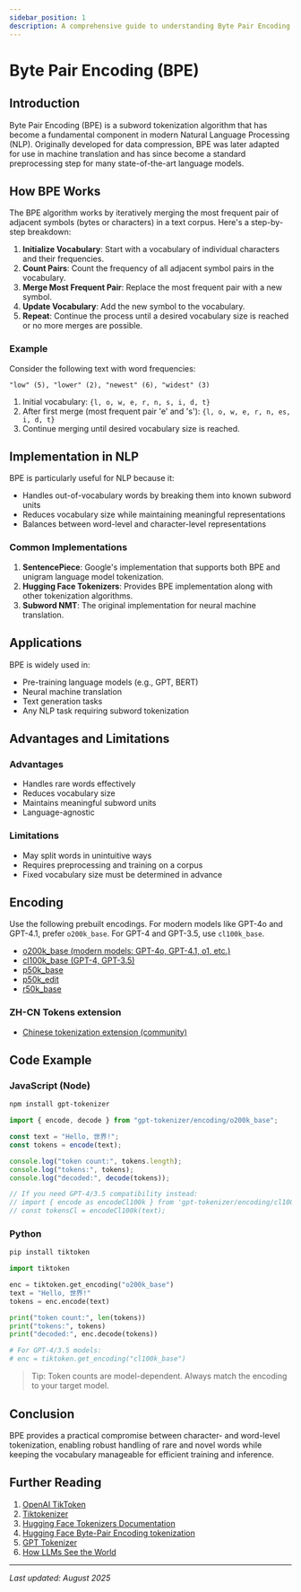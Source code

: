```yaml
---
sidebar_position: 1
description: A comprehensive guide to understanding Byte Pair Encoding (BPE), a subword tokenization algorithm widely used in modern NLP models.
---
```


# Byte Pair Encoding (BPE)

## Introduction

Byte Pair Encoding (BPE) is a subword tokenization algorithm that has become a fundamental component in modern Natural Language Processing (NLP). Originally developed for data compression, BPE was later adapted for use in machine translation and has since become a standard preprocessing step for many state-of-the-art language models.

## How BPE Works

The BPE algorithm works by iteratively merging the most frequent pair of adjacent symbols (bytes or characters) in a text corpus. Here's a step-by-step breakdown:

1. **Initialize Vocabulary**: Start with a vocabulary of individual characters and their frequencies.
2. **Count Pairs**: Count the frequency of all adjacent symbol pairs in the vocabulary.
3. **Merge Most Frequent Pair**: Replace the most frequent pair with a new symbol.
4. **Update Vocabulary**: Add the new symbol to the vocabulary.
5. **Repeat**: Continue the process until a desired vocabulary size is reached or no more merges are possible.

### Example

Consider the following text with word frequencies:

```
"low" (5), "lower" (2), "newest" (6), "widest" (3)
```

1. Initial vocabulary: `{l, o, w, e, r, n, s, i, d, t}`
2. After first merge (most frequent pair 'e' and 's'): `{l, o, w, e, r, n, es, i, d, t}`
3. Continue merging until desired vocabulary size is reached.

## Implementation in NLP

BPE is particularly useful for NLP because it:

- Handles out-of-vocabulary words by breaking them into known subword units
- Reduces vocabulary size while maintaining meaningful representations
- Balances between word-level and character-level representations

### Common Implementations

1. **SentencePiece**: Google's implementation that supports both BPE and unigram language model tokenization.
2. **Hugging Face Tokenizers**: Provides BPE implementation along with other tokenization algorithms.
3. **Subword NMT**: The original implementation for neural machine translation.

## Applications

BPE is widely used in:

- Pre-training language models (e.g., GPT, BERT)
- Neural machine translation
- Text generation tasks
- Any NLP task requiring subword tokenization

## Advantages and Limitations

### Advantages

- Handles rare words effectively
- Reduces vocabulary size
- Maintains meaningful subword units
- Language-agnostic

### Limitations

- May split words in unintuitive ways
- Requires preprocessing and training on a corpus
- Fixed vocabulary size must be determined in advance

## Encoding

Use the following prebuilt encodings. For modern models like GPT-4o and GPT-4.1, prefer `o200k_base`. For GPT-4 and GPT-3.5, use `cl100k_base`.

- [o200k_base (modern models: GPT-4o, GPT-4.1, o1, etc.)](https://unpkg.com/gpt-tokenizer/dist/o200k_base.js)
- [cl100k_base (GPT-4, GPT-3.5)](https://unpkg.com/gpt-tokenizer/dist/cl100k_base.js)
- [p50k_base](https://unpkg.com/gpt-tokenizer/dist/p50k_base.js)
- [p50k_edit](https://unpkg.com/gpt-tokenizer/dist/p50k_edit.js)
- [r50k_base](https://unpkg.com/gpt-tokenizer/dist/r50k_base.js)

### ZH-CN Tokens extension

- [Chinese tokenization extension (community)](https://gist.github.com/ctlllll/4451e94f3b2ca415515f3ee369c8c374)

## Code Example

### JavaScript (Node)

```bash
npm install gpt-tokenizer
```

```javascript
import { encode, decode } from "gpt-tokenizer/encoding/o200k_base";

const text = "Hello, 世界!";
const tokens = encode(text);

console.log("token count:", tokens.length);
console.log("tokens:", tokens);
console.log("decoded:", decode(tokens));

// If you need GPT-4/3.5 compatibility instead:
// import { encode as encodeCl100k } from 'gpt-tokenizer/encoding/cl100k_base';
// const tokensCl = encodeCl100k(text);
```

### Python

```bash
pip install tiktoken
```

```python
import tiktoken

enc = tiktoken.get_encoding("o200k_base")
text = "Hello, 世界!"
tokens = enc.encode(text)

print("token count:", len(tokens))
print("tokens:", tokens)
print("decoded:", enc.decode(tokens))

# For GPT-4/3.5 models:
# enc = tiktoken.get_encoding("cl100k_base")
```

> Tip: Token counts are model-dependent. Always match the encoding to your target model.

## Conclusion

BPE provides a practical compromise between character- and word-level tokenization, enabling robust handling of rare and novel words while keeping the vocabulary manageable for efficient training and inference.

## Further Reading

1. [OpenAI TikToken](https://github.com/openai/tiktoken/tree/main)
2. [Tiktokenizer](https://github.com/dqbd/tiktokenizer)
3. [Hugging Face Tokenizers Documentation](https://huggingface.co/docs/tokenizers/)
4. [Hugging Face Byte-Pair Encoding tokenization](https://huggingface.co/learn/llm-course/chapter6/5?fw=pt)
5. [GPT Tokenizer](https://github.com/niieani/gpt-tokenizer)
6. [How LLMs See the World](https://blog.bytebytego.com/p/how-llms-see-the-world)

---

_Last updated: August 2025_
